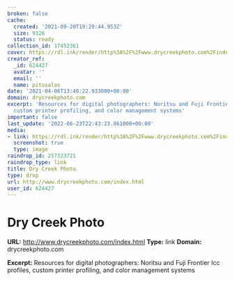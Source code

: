 ```yaml
---
broken: false
cache:
  created: '2021-09-20T19:29:44.953Z'
  size: 9326
  status: ready
collection_id: 17452361
cover: https://rdl.ink/render/http%3A%2F%2Fwww.drycreekphoto.com%2Findex.html
creator_ref:
  _id: 624427
  avatar: ''
  email: ''
  name: pitosalas
date: '2021-04-06T13:40:22.933000+00:00'
domain: drycreekphoto.com
excerpt: 'Resources for digital photographers: Noritsu and Fuji Frontier Icc profiles,
  custom printer profiling, and color management systems'
important: false
last_update: '2022-06-23T22:43:23.861000+00:00'
media:
- link: https://rdl.ink/render/http%3A%2F%2Fwww.drycreekphoto.com%2Findex.html
  screenshot: true
  type: image
raindrop_id: 257323721
raindrop_type: link
title: Dry Creek Photo
type: drop
url: http://www.drycreekphoto.com/index.html
user_id: 624427
---
```


# Dry Creek Photo

**URL:** http://www.drycreekphoto.com/index.html
**Type:** link
**Domain:** drycreekphoto.com

**Excerpt:** Resources for digital photographers: Noritsu and Fuji Frontier Icc profiles, custom printer profiling, and color management systems
